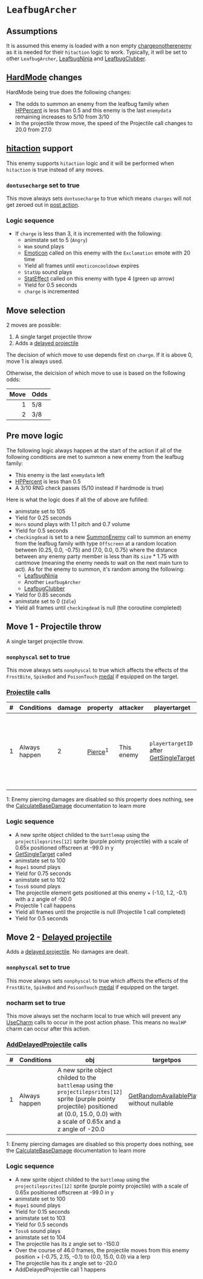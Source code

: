 # `LeafbugArcher`

## Assumptions
It is assumed this enemy is loaded with a non empty [chargeonotherenemy](../../Actors%20states/Enemy%20features.md#chargeonotherenemy) as it is needed for their `hitaction` logic to work. Typically, it will be set to other `LeafbugArcher`, [LeafbugNinja](LeafbugNinja.md) and [LeafbugClubber](LeafbugClubber.md).

## [HardMode](../../Damage%20pipeline/HardMode.md) changes
HardMode being true does the following changes:

- The odds to summon an enemy from the leafbug family when [HPPercent](../../Actors%20states/HPPercent.md) is less than 0.5 and this enemy is the last `enemydata` remaining increases to 5/10 from 3/10
- In the projectile throw move, the speed of the Projectile call changes to 20.0 from 27.0

## [hitaction](../../Battle%20flow/Update%20flows/Controlled%20flow.md#enemies-hitaction) support
This enemy supports `hitaction` logic and it will be performed when `hitaction` is true instead of any moves.

### `dontusecharge` set to true
This move always sets `dontusecharge` to true which means `charges` will not get zeroed out in [post action](../../Battle%20flow/Action%20coroutines/DoAction.md#post-action).

### Logic sequence

- If `charge` is less than 3, it is incremented with the following:
    - animstate set to 5 (`Angry`)
    - `Wam` sound plays
    - [Emoticon](../../../Entities/EntityControl/EntityControl%20Methods.md#emoticon) called on this enemy with the `Exclamation` emote with 20 time
    - Yield all frames until `emoticoncooldown` expires
    - `StatUp` sound plays
    - [StatEffect](../../Visual%20rendering/StatEffect.md) called on this enemy with type 4 (green up arrow)
    - Yield for 0.5 seconds
    - `charge` is incremented

## Move selection
2 moves are possible:

1. A single target projectile throw
2. Adds a [delayed projectile](../../Actors%20states/Delayed%20projectile.md)

The decision of which move to use depends first on `charge`. If it is above 0, move 1 is always used.

Otherwise, the deicision of which move to use is based on the following odds:

|Move|Odds|
|---:|----|
|1|5/8|
|2|3/8|

## Pre move logic
The following logic always happen at the start of the action if all of the following conditions are met to summon a new enemy from the leafbug family:

- This enemy is the last `enemydata` left
- [HPPercent](../../Actors%20states/HPPercent.md) is less than 0.5
- A 3/10 RNG check passes (5/10 instead if hardmode is true)

Here is what the logic does if all the of above are fufilled:

- animstate set to 105
- Yield for 0.25 seconds
- `Horn` sound plays with 1.1 pitch and 0.7 volume
- Yield for 0.5 seconds
- `checkingdead` is set to a new [SummonEnemy](../../Actors%20states/Enemy%20party%20members/SummonEnemy.md) call to summon an enemy from the leafbug family with type `Offscreen` at a random location between (0.25, 0.0, -0.75) and (7.0, 0.0, 0.75) where the distance between any enemy party member is less than its `size` * 1.75 with cantmove (meaning the enemy needs to wait on the next main turn to act). As for the enemy to summon, it's random among the following:
    - [LeafbugNinja](LeafbugNinja.md)
    - Another `LeafbugArcher`
    - [LeafbugClubber](LeafbugClubber.md)
- Yield for 0.85 seconds
- animstate set to 0 (`Idle`)
- Yield all frames until `checkingdead` is null (the coroutine completed)

## Move 1 - Projectile throw
A single target projectile throw.

### `nonphyscal` set to true
This move always sets `nonphyscal` to true which affects the effects of the `FrostBite`, `SpikeBod` and `PoisonTouch` [medal](../Enums%20and%20IDs/Medal.md) if equipped on the target.

### [Projectile](../../Damage%20pipeline/Projectile.md) calls

|#|Conditions|damage|property|attacker|playertarget|obj|speed|height|extraargs|destroyparticle|audioonhit|audiomoving|spin|nosound|
|-:|---------|------|--------|--------|-----------|---|-----|------|---------|--------------|----------|-----------|----|------|
|1|Always happen|2|[Pierce](../../Damage%20pipeline/AttackProperty.md)<sup>1</sup>|This enemy|`playertargetID` after [GetSingleTarget](../../Actors%20states/Targetting/GetRandomAvaliablePlayer.md#getsingletarget)|A new sprite object childed to the `battlemap` using the `projectilepsrites[12]` sprite (purple pointy projectile) positioned at this enemy + (-1.0, 1.2, -0.1) with a scale of 0.65x and a z angle of -90.0|27.0 (20.0 instead if hardmode is true)|0.0|null|null|null|null|Vector3.zero|false|

1: Enemy piercing damages are disabled so this property does nothing, see the [CalculateBaseDamage](../../Damage%20pipeline/CalculateBaseDamage.md#piercing) documentation to learn more

### Logic sequence

- A new sprite object childed to the `battlemap` using the `projectilepsrites[12]` sprite (purple pointy projectile) with a scale of 0.65x positioned offscreen at -99.0 in y
- [GetSingleTarget](../../Actors%20states/Targetting/GetRandomAvaliablePlayer.md#getsingletarget) called
- animstate set to 100
- `Rope1` sound plays
- Yield for 0.75 seconds
- animstate set to 102
- `Toss6` sound plays
- The projectile element gets positioned at this enemy + (-1.0, 1.2, -0.1) with a z angle of -90.0
- Projectile 1 call happens
- Yield all frames until the projectile is null (Projectile 1 call completed)
- Yield for 0.5 seconds

## Move 2 - [Delayed projectile](../../Actors%20states/Delayed%20projectile.md)
Adds a [delayed projectile](../../Actors%20states/Delayed%20projectile.md). No damages are dealt.

### `nonphyscal` set to true
This move always sets `nonphyscal` to true which affects the effects of the `FrostBite`, `SpikeBod` and `PoisonTouch` [medal](../Enums%20and%20IDs/Medal.md) if equipped on the target.

### nocharm set to true
This move always set the nocharm local to true which will prevent any [UseCharm](../../Battle%20flow/UseCharm.md) calls to occur in the post action phase. This means no `HealHP` charm can occur after this action.

### [AddDelayedProjectile](../../Actors%20states/Delayed%20projectile.md#adddelayedprojectile) calls

|#|Conditions|obj|targetpos|damage|turnstohit|areadamage|property|framespeed|summonedby|hitsound|hitparticle|whilesound|
|-:|---------|---|---------|------|---------|----------|--------|----------|----------|--------|----------|----------|
|1|Always happen|A new sprite object childed to the `battlemap` using the `projectilepsrites[12]` sprite (purple pointy projectile) positioned at (0.0, 15.0, 0.0) with a scale of 0.65x and a z angle of -20.0|[GetRandomAvailablePlayer](../../Actors%20states/Targetting/GetRandomAvaliablePlayer.md) without nullable|3|1|0|[Pierce](../../Damage%20pipeline/AttackProperty.md)<sup>1</sup>|50.0|This enemy|null|null|`@Toss4`|

1: Enemy piercing damages are disabled so this property does nothing, see the [CalculateBaseDamage](../../Damage%20pipeline/CalculateBaseDamage.md#piercing) documentation to learn more

### Logic sequence

- A new sprite object childed to the `battlemap` using the `projectilepsrites[12]` sprite (purple pointy projectile) with a scale of 0.65x positioned offscreen at -99.0 in y
- animstate set to 100
- `Rope1` sound plays
- Yield for 0.15 seconds
- animstate set to 103
- Yield for 0.5 seconds
- `Toss6` sound plays
- animstate set to 104
- The projectile has its z angle set to -150.0
- Over the course of 46.0 frames, the projectile moves from this enemy position + (-0.75, 2.15, -0.1) to (0.0, 15.0, 0.0) via a lerp
- The projectile has its z angle set to -20.0
- AddDelayedProjectile call 1 happens
